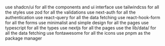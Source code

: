 use shadcn/ui for all the components and ui interface
use tailwindcss for all the styles
use zod for all the validations
use next-auth for all the authentication
use react-query for all the data fetching
use react-hook-form for all the forms
use minimalist and simple design for all the pages
use typescript for all the types
use nextjs for all the pages
use the lib/data/ for all the data fetching
use fontawesome for all the icons
use pnpm as the package manager
